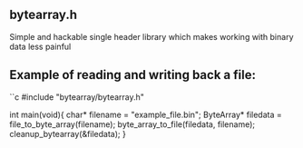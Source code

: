 ## bytearray.h
Simple and hackable single header library which makes working with binary data less painful

## Example of reading and writing back a file:
``c
#include "bytearray/bytearray.h"

int main(void){
    char* filename = "example_file.bin";
    ByteArray* filedata = file_to_byte_array(filename);
    byte_array_to_file(filedata, filename);
    cleanup_bytearray(&filedata);
}
```
